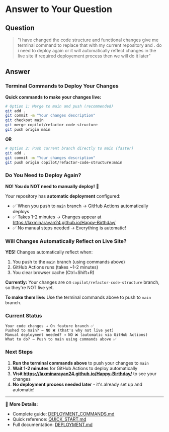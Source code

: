 # Answer to Your Question

## Question
> "i have changed the code structure and functional changes give me terminal command to replace that with my current repository and . do i need to deploy again or it will automatically reflect changes in the live site if required deployement process then we will do it later"

## Answer

### Terminal Commands to Deploy Your Changes

**Quick commands to make your changes live:**

```bash
# Option 1: Merge to main and push (recommended)
git add .
git commit -m "Your changes description"
git checkout main
git merge copilot/refactor-code-structure
git push origin main
```

**OR**

```bash
# Option 2: Push current branch directly to main (faster)
git add .
git commit -m "Your changes description"
git push origin copilot/refactor-code-structure:main
```

### Do You Need to Deploy Again?

**NO! You do NOT need to manually deploy!** 🎉

Your repository has **automatic deployment** configured:
- ✅ When you push to `main` branch → GitHub Actions automatically deploys
- ✅ Takes 1-2 minutes → Changes appear at https://laxminarayan24.github.io/Happy-Birthday/
- ✅ No manual steps needed → Everything is automatic!

### Will Changes Automatically Reflect on Live Site?

**YES!** Changes automatically reflect when:
1. You push to the `main` branch (using commands above)
2. GitHub Actions runs (takes ~1-2 minutes)
3. You clear browser cache (Ctrl+Shift+R)

**Currently:** Your changes are on `copilot/refactor-code-structure` branch, so they're NOT live yet.

**To make them live:** Use the terminal commands above to push to `main` branch.

### Current Status

```
Your code changes → On feature branch ✅
Pushed to main? → NO ❌ (that's why not live yet)
Manual deployment needed? → NO ❌ (automatic via GitHub Actions)
What to do? → Push to main using commands above ✅
```

### Next Steps

1. **Run the terminal commands above** to push your changes to `main`
2. **Wait 1-2 minutes** for GitHub Actions to deploy automatically
3. **Visit https://laxminarayan24.github.io/Happy-Birthday/** to see your changes
4. **No deployment process needed later** - it's already set up and automatic!

---

📖 **More Details:**
- Complete guide: [DEPLOYMENT_COMMANDS.md](DEPLOYMENT_COMMANDS.md)
- Quick reference: [QUICK_START.md](QUICK_START.md)
- Full documentation: [DEPLOYMENT.md](DEPLOYMENT.md)
